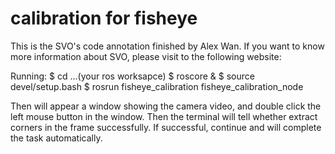calibration for fisheye
===
This is the SVO's code annotation finished by Alex Wan. If you want to know more information about SVO, please visit to the following website:

Running:
$ cd ...(your ros worksapce)
$ roscore &
$ source devel/setup.bash
$ rosrun fisheye_calibration fisheye_calibration_node


Then will appear a window showing the camera video, and double click the left mouse button in the window. Then the terminal will tell whether extract corners in the frame successfully. If successful, continue
and will complete the task automatically.
